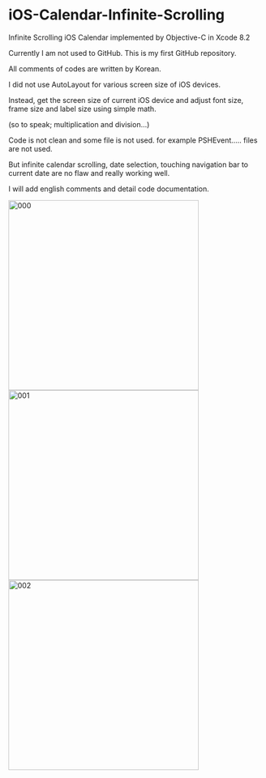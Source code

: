 # iOS-Calendar-Infinite-Scrolling

Infinite Scrolling iOS Calendar implemented by Objective-C in Xcode 8.2

Currently I am not used to GitHub. This is my first GitHub repository.

All comments of codes are written by Korean.

I did not use AutoLayout for various screen size of iOS devices.

Instead, get the screen size of current iOS device and adjust font size, frame size and label size using simple math.

(so to speak; multiplication and division...)

Code is not clean and some file is not used. for example PSHEvent..... files are not used.

But infinite calendar scrolling, date selection, touching navigation bar to current date are no flaw and really working well.


I will add english comments and detail code documentation.


<img width="375" alt="000" src="https://cloud.githubusercontent.com/assets/7078328/22624827/6cde52aa-ebca-11e6-93b7-2505f0c714ea.gif">

<img width="375" alt="001" src="https://cloud.githubusercontent.com/assets/7078328/22624614/73846938-ebc4-11e6-8d20-58ccf594bdad.png">

<img width="375" alt="002" src="https://cloud.githubusercontent.com/assets/7078328/22624615/7abcd4a6-ebc4-11e6-8d8e-11addbe933cd.png">
